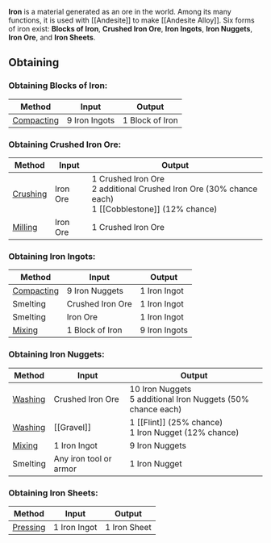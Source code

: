 **Iron** is a material generated as an ore in the world. Among its many functions, it is used with [[Andesite]] to make [[Andesite Alloy]]. Six forms of iron exist: **Blocks of Iron**, **Crushed Iron Ore**, **Iron Ingots**, **Iron Nuggets**, **Iron Ore**, and **Iron Sheets**.

## Obtaining
### Obtaining Blocks of Iron:
| Method | Input | Output |
| ------------- | ------------- | ------------- |
| [Compacting](Mechanical-Press) | 9 Iron Ingots | 1 Block of Iron |

### Obtaining Crushed Iron Ore:
| Method | Input | Output |
| ------------- | ------------- | ------------- |
| [Crushing](Crushing-Wheels) | Iron Ore | 1 Crushed Iron Ore <br> 2 additional Crushed Iron Ore (30% chance each) <br> 1 [[Cobblestone]] (12% chance) |
| [Milling](Millstone) | Iron Ore | 1 Crushed Iron Ore |

### Obtaining Iron Ingots:
| Method | Input | Output |
| ------------- | ------------- | ------------- |
| [Compacting](Mechanical-Press) | 9 Iron Nuggets | 1 Iron Ingot |
| Smelting | Crushed Iron Ore | 1 Iron Ingot |
| Smelting | Iron Ore | 1 Iron Ingot |
| [Mixing](Mechanical-Mixer) | 1 Block of Iron | 9 Iron Ingots |

### Obtaining Iron Nuggets:
| Method | Input | Output |
| ------------- | ------------- | ------------- |
| [Washing](Encased-Fan) | Crushed Iron Ore | 10 Iron Nuggets <br> 5 additional Iron Nuggets (50% chance each) |
| [Washing](Encased-Fan) | [[Gravel]] | 1 [[Flint]] (25% chance) <br> 1 Iron Nugget (12% chance) |
| [Mixing](Mechanical-Mixer) | 1 Iron Ingot | 9 Iron Nuggets |
| Smelting | Any iron tool or armor | 1 Iron Nugget

### Obtaining Iron Sheets:
| Method | Input | Output |
| ------------- | ------------- | ------------- |
| [Pressing](Mechanical-Press) | 1 Iron Ingot | 1 Iron Sheet |